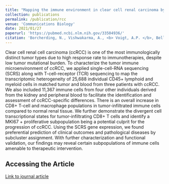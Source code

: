 ```yaml
---
title: "Mapping the immune environment in clear cell renal carcinoma by single-cell genomics"
collection: publications
permalink: /publication/rcc
venue: 'Communications Biology'
date: 2021/01/27
paperurl: 'https://pubmed.ncbi.nlm.nih.gov/33504936/'
citation: 'Borcherding, N., Vishwakarma, A., <b> Voigt, A.P. </b>, Bellizzi, A., Kaplan, J., Nepple, K., Salem, A.K., Jenkins, R.W., Zakharia, Y., Zhang, W. Mapping the immune environment in clear cell renal carcinoma by single-cell genomics. Commun Biol 2021.'
---
```

Clear cell renal cell carcinoma (ccRCC) is one of the most immunologically distinct tumor types due to high response rate to immunotherapies, despite low tumor mutational burden. To characterize the tumor immune microenvironment of ccRCC, we applied single-cell-RNA sequencing (SCRS) along with T-cell-receptor (TCR) sequencing to map the transcriptomic heterogeneity of 25,688 individual CD45+ lymphoid and myeloid cells in matched tumor and blood from three patients with ccRCC. We also included 11,367 immune cells from four other individuals derived from the kidney and peripheral blood to facilitate the identification and assessment of ccRCC-specific differences. There is an overall increase in CD8+ T-cell and macrophage populations in tumor-infiltrated immune cells compared to normal renal tissue. We further demonstrate the divergent cell transcriptional states for tumor-infiltrating CD8+ T cells and identify a MKI67 + proliferative subpopulation being a potential culprit for the progression of ccRCC. Using the SCRS gene expression, we found preferential prediction of clinical outcomes and pathological diseases by subcluster assignment. With further characterization and functional validation, our findings may reveal certain subpopulations of immune cells amenable to therapeutic intervention.

Accessing the Article
-----
[Link to journal article](https://pubmed.ncbi.nlm.nih.gov/33504936/)


